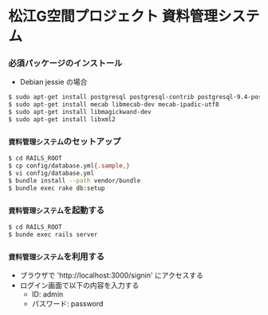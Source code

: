 # 松江G空間プロジェクト 資料管理システム

### 必須パッケージのインストール

 * Debian jessie の場合

```bash
$ sudo apt-get install postgresql postgresql-contrib postgresql-9.4-postgis-2.1 libpq-dev
$ sudo apt-get install mecab libmecab-dev mecab-ipadic-utf8
$ sudo apt-get install libmagickwand-dev
$ sudo apt-get install libxml2
```

### `資料管理システム`のセットアップ

```bash
$ cd RAILS_ROOT
$ cp config/database.yml{.sample,}
$ vi config/database.yml
$ bundle install --path vendor/bundle
$ bundle exec rake db:setup
```

### `資料管理システム`を起動する

```bash
$ cd RAILS_ROOT
$ bunde exec rails server
```

### `資料管理システム`を利用する

* ブラウザで 'http://localhost:3000/signin' にアクセスする
* ログイン画面で以下の内容を入力する
  * ID: admin
  * パスワード: password
